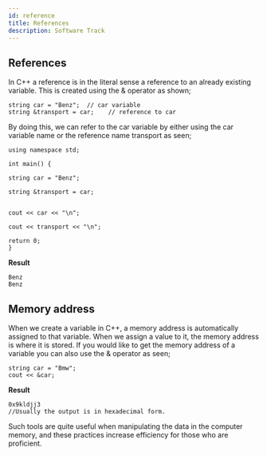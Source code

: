```yaml
---
id: reference
title: References
description: Software Track
---
```



##  References  

In C++ a reference is in the literal sense a reference to an already existing variable. This is created using the & operator as shown;  

    string car = "Benz";  // car variable
    string &transport = car;    // reference to car  


By doing this, we can refer to the car variable by either using the car variable name or the reference name transport as seen;  

    using namespace std;

    int main() {
    
    string car = "Benz";
    
    string &transport = car;

    
    cout << car << "\n";
    
    cout << transport << "\n";
    
    return 0;
    }  

__Result__  

    Benz
    Benz


## Memory address  


When we create a variable in C++, a memory address is automatically assigned to that variable. When we assign a value to it, the memory address is where it is stored. If you would like to get the memory address of a variable you can also use the & operator as seen;  


    string car = "Bmw";
    cout << &car;  

__Result__  
 
    0x9kldjj3
    //Usually the output is in hexadecimal form.  
    

Such tools are quite useful when manipulating the data in the computer memory, and these practices increase efficiency for those who are proficient.  